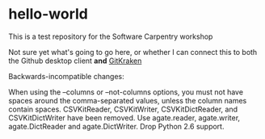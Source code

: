 # hello-world
This is a test repository for the Software Carpentry workshop

Not sure yet what's going to go here, or whether I can connect this to both the Github desktop client **and** [GitKraken](http://www.gitkraken.com/)

Backwards-incompatible changes:

When using the –columns or –not-columns options, you must not have spaces around the comma-separated values, unless the column names contain spaces.
CSVKitReader, CSVKitWriter, CSVKitDictReader, and CSVKitDictWriter have been removed. Use agate.reader, agate.writer, agate.DictReader and agate.DictWriter.
Drop Python 2.6 support.
